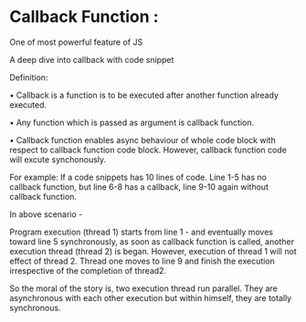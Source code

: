 # Callback Function : 

One of most powerful feature of JS

A deep dive into callback with code snippet 

Definition: 

•	Callback is a function is to be executed after another function already executed.

•	Any function which is passed as argument is callback function.

•	Callback function enables async behaviour of whole code block with respect to callback function code block. However, callback function code will excute synchonously. 

For example: If a code snippets has 10 lines of code. Line 1-5 has no callback function, but line 6-8 has a callback, line 9-10 again without callback function.

In above scenario -

Program execution (thread 1) starts from line 1 - and eventually moves toward line 5 synchronously, as soon as callback function is called, another execution thread (thread 2) is began. However, execution of thread 1 will not effect of thread 2. Thread one moves to line 9 and finish the execution irrespective of the completion of thread2.

So the moral of the story is, two execution thread run parallel. They are asynchronous with each other execution but within himself, they are totally synchronous.  



